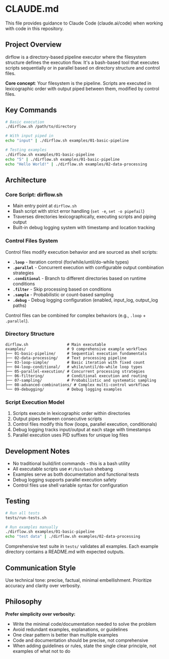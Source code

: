 # CLAUDE.md

This file provides guidance to Claude Code (claude.ai/code) when working with code in this repository.

## Project Overview

dirflow is a directory-based pipeline executor where the filesystem structure defines the execution flow. It's a bash-based tool that executes scripts sequentially or in parallel based on directory structure and control files.

**Core concept**: Your filesystem is the pipeline. Scripts are executed in lexicographic order with output piped between them, modified by control files.

## Key Commands

```bash
# Basic execution
./dirflow.sh /path/to/directory

# With input piped in
echo "input" | ./dirflow.sh examples/01-basic-pipeline

# Testing examples
./dirflow.sh examples/01-basic-pipeline
echo "5" | ./dirflow.sh examples/01-basic-pipeline
echo "Hello World!" | ./dirflow.sh examples/02-data-processing
```

## Architecture

### Core Script: dirflow.sh
- Main entry point at `dirflow.sh`
- Bash script with strict error handling (`set -e`, `set -o pipefail`)
- Traverses directories lexicographically, executing scripts and piping output
- Built-in debug logging system with timestamp and location tracking

### Control Files System
Control files modify execution behavior and are sourced as shell scripts:

- **`.loop`** - Iteration control (for/while/until/do-while types)
- **`.parallel`** - Concurrent execution with configurable output combination strategies
- **`.conditional`** - Branch to different directories based on runtime conditions  
- **`.filter`** - Skip processing based on conditions
- **`.sample`** - Probabilistic or count-based sampling
- **`.debug`** - Debug logging configuration (enabled, input_log, output_log paths)

Control files can be combined for complex behaviors (e.g., `.loop` + `.parallel`).

### Directory Structure
```
dirflow.sh                 # Main executable
examples/                  # 9 comprehensive example workflows
├── 01-basic-pipeline/     # Sequential execution fundamentals
├── 02-data-processing/    # Text processing pipeline  
├── 03-loop-simple/        # Basic iteration with fixed count
├── 04-loop-conditional/   # while/until/do-while loop types
├── 05-parallel-execution/ # Concurrent processing strategies
├── 06-filtering/          # Conditional execution and routing
├── 07-sampling/           # Probabilistic and systematic sampling
├── 08-advanced-combinations/ # Complex multi-control workflows
└── 09-debugging/          # Debug logging examples
```

### Script Execution Model
1. Scripts execute in lexicographic order within directories
2. Output pipes between consecutive scripts
3. Control files modify this flow (loops, parallel execution, conditionals)
4. Debug logging tracks input/output at each stage with timestamps
5. Parallel execution uses PID suffixes for unique log files

## Development Notes

- No traditional build/lint commands - this is a bash utility
- All executable scripts use `#!/bin/bash` shebang
- Examples serve as both documentation and functional tests
- Debug logging supports parallel execution safety
- Control files use shell variable syntax for configuration

## Testing

```bash
# Run all tests
tests/run-tests.sh

# Run examples manually
./dirflow.sh examples/01-basic-pipeline
echo "test data" | ./dirflow.sh examples/02-data-processing
```

Comprehensive test suite in `tests/` validates all examples. Each example directory contains a README.md with expected outputs.

## Communication Style

Use technical tone: precise, factual, minimal embellishment. Prioritize accuracy and clarity over verbosity.

## Philosophy

**Prefer simplicity over verbosity:**

- Write the minimal code/documentation needed to solve the problem
- Avoid redundant examples, explanations, or guidelines
- One clear pattern is better than multiple examples
- Code and documentation should be precise, not comprehensive
- When adding guidelines or rules, state the single clear principle, not examples of what not to do